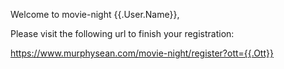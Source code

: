 Welcome to movie-night {{.User.Name}},

Please visit the following url to finish your registration: 

https://www.murphysean.com/movie-night/register?ott={{.Ott}}
